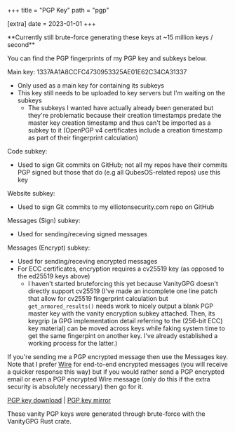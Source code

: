 +++
title = "PGP Key"
path = "pgp"

[extra]
date = 2023-01-01
+++

<p>**Currently still brute-force generating these keys at ~15 million keys / second**</p>

You can find the PGP fingerprints of my PGP key and subkeys below.

Main key: 1337AA1A8CCFC4730953325AE01E62C34CA31337

- Only used as a main key for containing its subkeys
- This key still needs to be uploaded to key servers but I'm waiting on the subkeys
    - The subkeys I wanted have actually already been generated but they're problematic because their creation timestamps predate the master key creation timestamp and thus can't be imported as a subkey to it (OpenPGP v4 certificates include a creation timestamp as part of their fingerprint calculation)

Code subkey:

- Used to sign Git commits on GitHub; not all my repos have their commits PGP signed but those that do (e.g all QubesOS-related repos) use this key

Website subkey:

- Used to sign Git commits to my elliotonsecurity.com repo on GitHub

Messages (Sign) subkey:

- Used for sending/receving signed messages

Messages (Encrypt) subkey:

- Used for sending/receving encrypted messages
- For ECC certificates, encryption requires a cv25519 key (as opposed to the ed25519 keys above)
    - I haven't started bruteforcing this yet because VanityGPG doesn't directly support cv25519 (I've made an incomplete one line patch that allow for cv25519 fingerprint calculation but `get_armored_results()` needs work to nicely output a blank PGP master key with the vanity encryption subkey attached. Then, its keygrip (a GPG implementation detail referring to the (256-bit ECC) key material) can be moved across keys while faking system time to get the same fingerpint on another key. I've already established a working process for the latter.)

If you're sending me a PGP encrypted message then use the Messages key. Note that I prefer <a href="https://wire.com?ref=elliotonsecurity.com" target="_blank">Wire</a> for end-to-end encrypted messages (you will receive a quicker response this way) but if you would rather send a PGP encrypted email or even a PGP encrypted Wire message (only do this if the extra security is absolutely necessary) then go for it.

[PGP key download](/elliotkillick.asc) | <a href="https://keys.openpgp.org/search?q=contact@elliotkillick.com&amp;ref=elliotonsecurity.com#abc" target="_blank">PGP key mirror</a>

These vanity PGP keys were generated through brute-force with the VanityGPG Rust crate.
